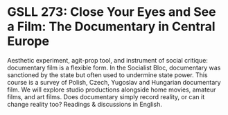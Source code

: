 # GSLL 273: Close Your Eyes and See a Film: The Documentary in Central Europe

Aesthetic experiment, agit-prop tool, and instrument of social critique: documentary film is a flexible form. In the Socialist Bloc, documentary was sanctioned by the state but often used to undermine state power. This course is a survey of Polish, Czech, Yugoslav and Hungarian documentary film. We will explore studio productions alongside home movies, amateur films, and art films. Does documentary simply record reality, or can it change reality too? Readings & discussions in English.